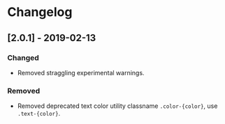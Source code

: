 # Changelog

## [2.0.1] - 2019-02-13

### Changed

- Removed straggling experimental warnings.

### Removed

- Removed deprecated text color utility classname `.color-{color}`, use `.text-{color}`.
